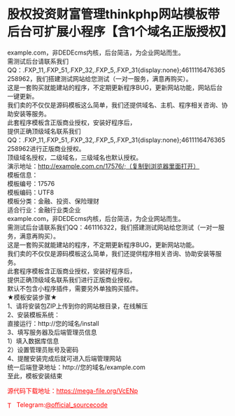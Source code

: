 # 股权投资财富管理thinkphp网站模板带后台可扩展小程序【含1个域名正版授权】

example.com，非DEDEcms内核，后台简洁，为企业网站而生。<br>需测试后台请联系我们 QQ：.FXP_11,.FXP_51,.FXP_32,.FXP_5,.FXP_31{display:none};4611116476365258962，我们搭建测试网站给您测试（一对一服务，满意再购买）。<br>这是一套购买就能建站的程序，不定期更新程序BUG，更新网站功能，网站后台一键更新。<br>我们卖的不仅仅是源码模板这么简单，我们还提供域名、主机、程序相关咨询、协助安装等服务。<br>此套程序模板含正版商业授权，安装好程序后，<br>提供正确顶级域名联系我们 QQ：.FXP_11,.FXP_51,.FXP_32,.FXP_5,.FXP_31{display:none};4611116476365258962进行正版商业授权。<br>顶级域名授权，二级域名，三级域名也默认授权。<br>演示地址：http://example.com.cn/17576/;（复制到浏览器里面打开）<br>模板信息：<br>模板编号：17576<br>模板编码：UTF8<br>模板分类：金融、投资、保险理财<br>适合行业：金融行业类企业<br>example.com，非DEDEcms内核，后台简洁，为企业网站而生。<br>需测试后台请联系我们QQ：461116322，我们搭建测试网站给您测试（一对一服务，满意再购买）。<br>这是一套购买就能建站的程序，不定期更新程序BUG，更新网站功能。<br>我们卖的不仅仅是源码模板这么简单，我们还提供程序相关咨询、协助安装等服务。<br>此套程序模板含正版商业授权，安装好程序后，<br>提供正确顶级域名联系我们进行正版商业授权。<br>默认不包含小程序插件，需要另外单独购买插件。<br>★模板安装步骤★<br>1、请将安装包ZIP上传到你的网站根目录，在线解压<br>2、安装模板系统：<br>直接运行：http://您的域名/install<br>3、填写服务器及后端管理员信息<br>1）填入数据库信息<br>2）设置管理员账号及密码<br>4、提醒安装完成后就可进入后端管理网站<br>统一后端登录地址：http://您的域名/example.com<br>至此，模板安装结束<br>


<p style="color: red;">源代码下载地址：<a href="https://mega-file.org/VcENp" style="color: red;">https://mega-file.org/VcENp</a></p><p style="color: red;"><img src="https://cdn-icons-png.flaticon.com/512/2111/2111646.png" alt="Telegram Icon" style="width: 16px; vertical-align: middle; margin-right: 5px;">Telegram:<a href="https://t.me/official_sourcecode" style="color: red;">@official_sourcecode</a></p>